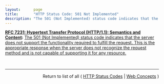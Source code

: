 ```yaml
---
layout:      page
title:       "HTTP Status Code: 501 Not Implemented"
description: "The 501 (Not Implemented) status code indicates that the server does not support the functionality required to fulfill the request. This is the appropriate response when the server does not recognize the request method and is not capable of supporting it for any resource."
---
```


**[RFC 7231: Hypertext Transfer Protocol (HTTP/1.1): Semantics and Content](/specs/IETF/RFC/7231 "The Hypertext Transfer Protocol (HTTP) is an application-level protocol for distributed, collaborative, hypertext information systems. This document defines the semantics of HTTP/1.1 messages as expressed by request methods, request header fields, response status codes, and response header fields, along with the payload of messages (metadata and body content) and mechanisms for content negotiation."):** [The 501 (Not Implemented) status code indicates that the server does not support the functionality required to fulfill the request. This is the appropriate response when the server does not recognize the request method and is not capable of supporting it for any resource.](http://tools.ietf.org/html/rfc7231#section-6.6.2 "Read documentation for HTTP Status Code &#34;501&#34;")

<br/>
<hr/>

<p style="text-align: right">Return to list of all ( <a href="../http-status-codes">HTTP Status Codes</a> | <a href="../">Web Concepts</a> )</p>